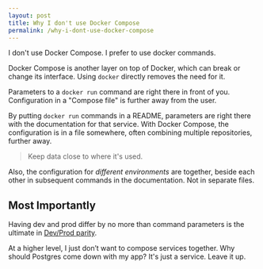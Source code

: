 ```yaml
---
layout: post
title: Why I don't use Docker Compose
permalink: /why-i-dont-use-docker-compose
---
```

<div id="intro" markdown="1">
I don't use Docker Compose. I prefer to use docker commands.
</div>

Docker Compose is another layer on top of Docker, which can break or change its
interface. Using `docker` directly removes the need for it.

Parameters to a `docker run` command are right there in front of you. Configuration in a "Compose file" is further away
from the user.

By putting `docker run` commands in a README, parameters are right there with
the documentation for that service. With Docker Compose, the configuration is
in a file somewhere, often combining multiple repositories, further away.

> Keep data close to where it's used.

Also, the configuration for _different environments_ are together, beside each other in
subsequent commands in the documentation. Not in separate files.

## Most Importantly

Having dev and prod differ by no more than command parameters is the ultimate in
[Dev/Prod parity](https://12factor.net/dev-prod-parity).

At a higher level, I just don’t want to compose services together. Why should
Postgres come down with my app? It's just a service. Leave it up.

